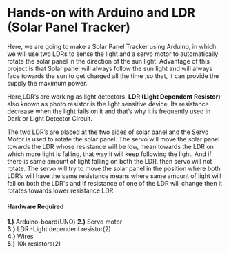 # Hands-on with Arduino and LDR (Solar Panel Tracker)

Here, we are going to make a Solar Panel Tracker using Arduino, in which we will use two LDRs to sense the light and a servo motor to automatically rotate the solar panel in the direction of the sun light. Advantage of this project is that Solar panel will always follow the sun light and will always face towards the sun to get charged all the time ,so that, it can provide the supply the maximum power.  
 
Here,LDR’s are working as light detectors. **LDR (Light Dependent Resistor)** also known as photo resistor is the light sensitive device. Its resistance decrease when the light falls on it and that’s why it is frequently used in Dark or Light Detector Circuit.  

The two LDR’s are placed at the two sides of solar panel and the Servo Motor is used to rotate the solar panel. The servo will move the solar panel towards the LDR whose resistance will be low, mean towards the LDR on which more light is falling, that way it will keep following the light. And if there is same amount of light falling on both the LDR, then servo will not rotate. The servo will try to move the solar panel in the position where both LDR’s will have the same resistance means where same amount of light will fall on both the LDR's and if resistance of one of the LDR will change then it rotates towards lower resistance LDR.

#### Hardware Required

**1.)** Arduino-board(UNO)
**2.)** Servo motor  
**3.)** LDR -Light dependent resistor(2)  
**4.)** Wires  
**5.)** 10k resistors(2)  

